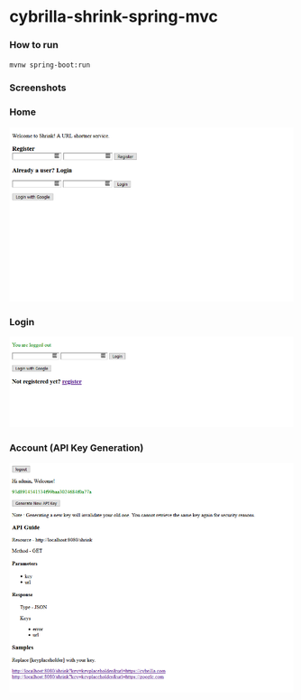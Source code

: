 # cybrilla-shrink-spring-mvc

### How to run

`mvnw spring-boot:run`

### Screenshots

### Home
![Screenshot](https://raw.githubusercontent.com/ambbarees/cybrilla-shrink-spring-mvc/master/screenshots/Shrink-home.png)

### Login
![Screenshot](https://raw.githubusercontent.com/ambbarees/cybrilla-shrink-spring-mvc/master/screenshots/Shrink-login.png)

### Account (API Key Generation)
![Screenshot](https://raw.githubusercontent.com/ambbarees/cybrilla-shrink-spring-mvc/master/screenshots/Shrink-account%20-%202.png)

